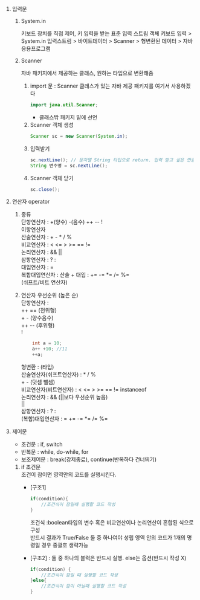 1. 입력문
	1) System.in 
	
		키보드 장치를 직접 제어, 키 입력을 받는 표준 입력 스트림 객체  키보드 입력 > System.in 입력스트림 > 바이트데이터 > Scanner > 형변환된 데이터 > 자바 응용프로그램
	
	2) Scanner
	
		자바 패키지에서 제공하는 클래스, 원하는 타입으로 변환해줌  		
		1. import 문 : Scanner 클래스가 있는 자바 제공 패키지를 여기서 사용하겠다  
			```java
			import java.util.Scanner;
			```
			+ 클래스밖 패키지 밑에 선언
		2. Scanner 객체 생성  
			```java
			Scanner sc = new Scanner(System.in);
			```
		3. 입력받기  
			```java
			sc.nextLine(); // 문자열 String 타입으로 return. 입력 받고 싶은 만큼 계속 사용 가능.
			String 변수명 = sc.nextLine();
			```
		4. Scanner 객체 닫기  
			```java
			sc.close();
2. 연산자 operator
	1) 종류  
		단항연산자		: +(양수) -(음수) ++ -- !  
		이항연산자  
			산술연산자 	: + - * / %  
			비교연산자	: < <= > >= == !=  
			논리연산자	:  && ||   
		삼항연산자		: ? :  
		대입연산자		: =  
		복합대입연산자 	: 산술 + 대입 : += -= *= /= %=  
		(쉬프트/비트 연산자)  
	2) 연산자 우선순위 (높은 순)  
		단항연산자 :  
			++ == (전위형)  
			+ - (양수음수)  
			++ -- (후위형)  
			!
			
		```java
			int a = 10;
			a++ +10; //11
			++a;
		```

		형변환 : (타입)  
		산술연산자(쉬프트연산자) : * / %  
			    		 + - (덧셈 뺄셈)  		
		비교연산자(비트연산자) : < <= > >= == != instanceof  
		논리연산자 : && (||보다 우선순위 높음)  
			    ||  
		삼항연산자 : ? :  
		(복합)대입연산자 : = += -= *= /= %=
3. 제어문
	- 조건문		: if, switch  
	- 반복문		: while, do-while, for  
	- 보조제어문	: break(강제종료), continue(반복하다 건너띄기)  

	1) if 조건문  
		조건이 참이면 영역안의 코드를 실행시킨다.  
		* [구조1]
			```java
			if(condition){
				//조건식이 참일때 실행할 코드 작성
			}
			```
		
 			조건식 :boolean타입의 변수 혹은 비교연산이나 논리연산이  혼합된 식으로 구성  
				반드시 결과가 True/False 둘 중 하나여야 성립
			영역 안의 코드가 1개의 명령일 경우 중괄호 생략가능
		* [구조2] : 둘 중 하나의 블럭은 반드시 실행. else는 옵션(반드시 작성 X)  
			```java
			if(condition) {
				//조건식이 참일 때 실행할 코드 작성
			}else{ 
				//조건식이 참이 아닐때 실행할 코드 작성
			}
